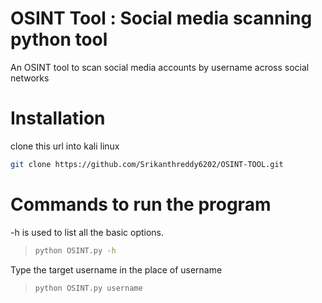 # OSINT Tool : Social media scanning python tool
   An OSINT tool to scan social media accounts by username across social networks
# Installation
clone this url into kali linux
```sh 
git clone https://github.com/Srikanthreddy6202/OSINT-TOOL.git
```
# Commands to run the program

 -h is used to list all the basic options.
> ```sh
> python OSINT.py -h
> ```

Type the target username in the place of username
> ```sh
> python OSINT.py username
> ```




